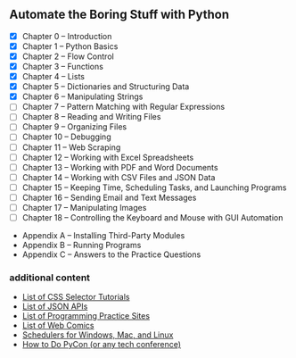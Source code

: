 ## Automate the Boring Stuff with Python

- [x] Chapter 0 – Introduction
- [x] Chapter 1 – Python Basics
- [x] Chapter 2 – Flow Control
- [x] Chapter 3 – Functions
- [x] Chapter 4 – Lists
- [x] Chapter 5 – Dictionaries and Structuring Data
- [x] Chapter 6 – Manipulating Strings
- [ ] Chapter 7 – Pattern Matching with Regular Expressions
- [ ] Chapter 8 – Reading and Writing Files
- [ ] Chapter 9 – Organizing Files
- [ ] Chapter 10 – Debugging
- [ ] Chapter 11 – Web Scraping
- [ ] Chapter 12 – Working with Excel Spreadsheets
- [ ] Chapter 13 – Working with PDF and Word Documents
- [ ] Chapter 14 – Working with CSV Files and JSON Data
- [ ] Chapter 15 – Keeping Time, Scheduling Tasks, and Launching Programs
- [ ] Chapter 16 – Sending Email and Text Messages
- [ ] Chapter 17 – Manipulating Images
- [ ] Chapter 18 – Controlling the Keyboard and Mouse with GUI Automation
- Appendix A – Installing Third-Party Modules
- Appendix B – Running Programs
- Appendix C – Answers to the Practice Questions


### additional content
- [List of CSS Selector Tutorials](https://automatetheboringstuff.com/list-of-css-selector-tutorials.html)
- [List of JSON APIs](https://automatetheboringstuff.com/list-of-json-apis.html)
- [List of Programming Practice Sites](https://automatetheboringstuff.com/list-of-programming-practice-sites.html)
- [List of Web Comics](https://automatetheboringstuff.com/list-of-web-comics.html)
- [Schedulers for Windows, Mac, and Linux](https://automatetheboringstuff.com/schedulers.html)
- [How to Do PyCon (or any tech conference)](https://automatetheboringstuff.com/how-to-do-pycon.html)